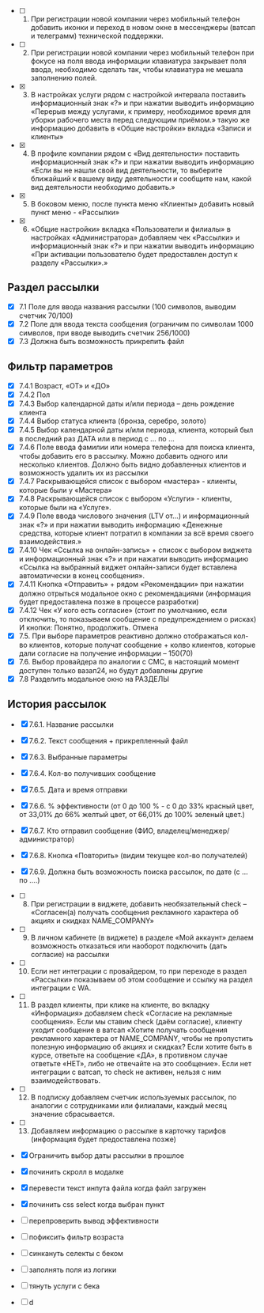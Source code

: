 - [ ] 1. При регистрации новой компании через мобильный телефон добавить иконки и переход в новом окне в мессенджеры (ватсап и телеграмм) технической поддержки.
- [ ] 2. При регистрации новой компании через мобильный телефон при фокусе на поля ввода информации клавиатура закрывает поля ввода, необходимо сделать так, чтобы клавиатура не мешала заполнению полей.
- [x] 3. В настройках услуги рядом с настройкой интервала поставить информационный знак «?» и при нажатии выводить информацию «Перерыв между услугами, к примеру, необходимое время для уборки рабочего места перед следующим приёмом.» такую же информацию добавить в «Общие настройки» вкладка «Записи и клиенты»
- [x] 4. В профиле компании рядом с «Вид деятельности» поставить информационный знак «?» и при нажатии выводить информацию «Если вы не нашли свой вид деятельности, то выберите ближайший к вашему виду деятельности и сообщите нам, какой вид деятельности необходимо добавить.»
- [x] 5. В боковом меню, после пункта меню «Клиенты» добавить новый пункт меню - «Рассылки»
- [x] 6. «Общие настройки» вкладка «Пользователи и филиалы» в настройках «Администратора» добавляем чек «Рассылки» и информационный знак «?» и при нажатии выводить информацию «При активации пользователю будет предоставлен доступ к разделу «Рассылки».»
## Раздел рассылки
- [x] 7.1 Поле для ввода названия рассылки (100 символов, выводим счетчик 70/100)
- [x] 7.2 Поле для ввода текста сообщения (ограничим по символам 1000 символов, при вводе выводить счетчик 256/1000)
- [x] 7.3 Должна быть возможность прикрепить файл
## Фильтр параметров
- [x] 7.4.1 Возраст, «ОТ» и «ДО»
- [x] 7.4.2 Пол
- [x] 7.4.3 Выбор календарной даты и/или периода – день рождение клиента
- [x] 7.4.4 Выбор статуса клиента (бронза, серебро, золото)
- [x] 7.4.5 Выбор календарной даты и/или периода, клиента, который был в последний раз ДАТА или в период с … по …
- [x] 7.4.6 Поле ввода фамилии или номера телефона для поиска клиента, чтобы добавить его в рассылку. Можно добавить одного или несколько клиентов. Должно быть видно добавленных клиентов и возможность удалить их из рассылки
- [x] 7.4.7 Раскрывающейся список с выбором «мастера» - клиенты, которые были у «Мастера»
- [x] 7.4.8 Раскрывающейся список с выбором «Услуги» - клиенты, которые были на «Услуге».
- [x] 7.4.9 Поле ввода числового значения (LTV от…) и информационный знак «?» и при нажатии выводить информацию «Денежные средства, которые клиент потратил в компании за всё время своего взаимодействия.»
- [x] 7.4.10 Чек «Ссылка на онлайн-запись» + список с выбором виджета и информационный знак «?» и при нажатии выводить информацию «Ссылка на выбранный виджет онлайн-записи будет вставлена автоматически в конец сообщения».
- [x] 7.4.11 Кнопка «Отправить» + рядом «Рекомендации» при нажатии должно отрыться модальное окно с рекомендациями (информация будет предоставлена позже в процессе разработки)
- [x] 7.4.12 Чек «У кого есть согласие» (стоит по умолчанию, если отключить, то показываем сообщение с предупреждением о рисках) И кнопки: Понятно, продолжить. Отмена
- [x] 7.5. При выборе параметров реактивно должно отображаться кол-во клиентов, которые получат сообщение + колво клиентов, которые дали согласие на получение информации – 150(70)
- [x] 7.6. Выбор провайдера по аналогии с СМС, в настоящий момент доступен только вазап24, но будут добавлены другие
- [x] 7.8 Разделить модальное окно на РАЗДЕЛЫ
## История рассылок
- [x] 7.6.1. Название рассылки
- [X] 7.6.2. Текст сообщения + прикрепленный файл
- [x] 7.6.3. Выбранные параметры
- [x] 7.6.4. Кол-во получивших сообщение
- [x] 7.6.5. Дата и время отправки
- [x] 7.6.6. % эффективности (от 0 до 100 % - с 0 до 33% красный цвет, от 33,01% до 66% желтый цвет, от 66,01% до 100% зеленый цвет.)
- [x] 7.6.7. Кто отправил сообщение (ФИО, владелец/менеджер/администратор)
- [x] 7.6.8. Кнопка «Повторить» (видим текущее кол-во получателей)
- [x] 7.6.9. Должна быть возможность поиска рассылок, по дате (с … по ….)


- [ ] 8. При регистрации в виджете, добавить необязательный check – «Согласен(а) получать сообщения рекламного характера об акциях и скидках NAME_COMPANY»
- [ ] 9. В личном кабинете (в виджете) в разделе «Мой аккаунт» делаем возможность отказаться или наоборот подключить (дать согласие) на рассылки
- [ ] 10. Если нет интеграции с провайдером, то при переходе в раздел «Рассылки» показываем об этом сообщение и ссылку на раздел интеграции с WA.
- [ ] 11. В раздел клиенты, при клике на клиенте, во вкладку «Информация» добавляем check «Согласие на рекламные сообщения». Если мы ставим check (даём согласие), клиенту уходит сообщение в ватсап «Хотите получать сообщения рекламного характера от NAME_COMPANY, чтобы не пропустить полезную информацию об акциях и скидках? Если хотите быть в курсе, ответьте на сообщение «ДА», в противном случае ответьте «НЕТ», либо не отвечайте на это сообщение». Если нет интеграции с ватсап, то check не активен, нельзя с ним взаимодействовать.
- [ ] 12. В подписку добавляем счетчик используемых рассылок, по аналогии с сотрудниками или филиалами, каждый месяц значение сбрасывается.
- [ ] 13. Добавляем информацию о рассылке в карточку тарифов (информация будет предоставлена позже)

- [x] Ограничить выбор даты рассылки в прошлое
- [x] починить скролл в модалке
- [x] перевести текст инпута файла когда файл загружен
- [x] починить css select когда выбран пункт
- [ ] перепроверить вывод эффективности
- [ ] пофиксить фильтр возраста
- [ ] синкануть селекты с беком
- [ ] заполнять поля из логики
- [ ] тянуть услуги с бека
- [ ] d